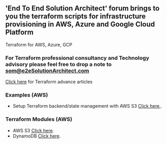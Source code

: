 ## 'End To End Solution Architect' forum brings to you the terraform scripts for infrastructure provisioning in AWS, Azure and Google Cloud Platform
Terraform for AWS, Azure, GCP

### For Terraform professional consultancy and Technology advisory please feel free to drop a note to som@e2eSolutionArchitect.com
[Click here](https://e2esolutionarchitect.com/tag/terraform) for Terraform advance articles

### Examples (AWS)
- Setup Terraform backend/state management with AWS S3 [Click here ](https://github.com/e2eSolutionArchitect/terraform/tree/main/providers/aws/examples/e2esa-aws-s3backend).

### Terraform Modules (AWS)
- AWS S3 [Click here](https://github.com/e2eSolutionArchitect/terraform/tree/main/providers/aws/modules/e2esa-aws-s3).
- DynamoDB [Click here](https://github.com/e2eSolutionArchitect/terraform/tree/main/providers/aws/modules/e2esa-aws-dynamodb).
